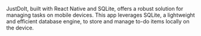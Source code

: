 JustDoIt, built with React Native and SQLite, offers a robust solution for managing tasks on mobile devices. This app leverages SQLite, 
a lightweight and efficient database engine, to store and manage to-do items locally on the device.
